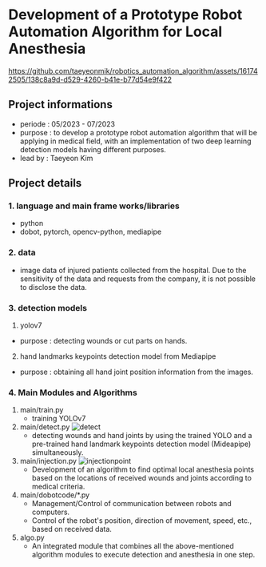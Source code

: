 # Development of a Prototype Robot Automation Algorithm for Local Anesthesia

https://github.com/taeyeonmik/robotics_automation_algorithm/assets/161742505/138c8a9d-d529-4260-b41e-b77d54e9f422

## Project informations
- periode : 05/2023 - 07/2023
- purpose : to develop a prototype robot automation algorithm that will be applying in medical field, with an implementation of two deep learning detection models having different purposes.   
- lead by : Taeyeon Kim

## Project details
### 1. language and main frame works/libraries
- python
- dobot, pytorch, opencv-python, mediapipe

### 2. data
- image data of injured patients collected from the hospital. Due to the sensitivity of the data and requests from the company, it is not possible to disclose the data.

### 3. detection models
1) yolov7 
- purpose : detecting wounds or cut parts on hands.
2) hand landmarks keypoints detection model from Mediapipe
- purpose : obtaining all hand joint position information from the images.

### 4. Main Modules and Algorithms
1) main/train.py
   - training YOLOv7 
2) main/detect.py
   ![detect](https://github.com/taeyeonmik/robotics_automation_algorithm/assets/161742505/20e12f8e-f5c5-4b6b-91df-915cd35f9037)
   - detecting wounds and hand joints by using the trained YOLO and a pre-trained hand landmark keypoints detection model (Mideapipe) simultaneously.
3) main/injection.py
   ![injectionpoint](https://github.com/taeyeonmik/robotics_automation_algorithm/assets/161742505/a5fde0fc-1fa7-45e6-baca-04f3b776375e)
   - Development of an algorithm to find optimal local anesthesia points based on the locations of received wounds and joints according to medical criteria.
4) main/dobotcode/*.py
   - Management/Control of communication between robots and computers.
   - Control of the robot's position, direction of movement, speed, etc., based on received data.
5) algo.py
   - An integrated module that combines all the above-mentioned algorithm modules to execute detection and anesthesia in one step.
